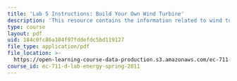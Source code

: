 ```yaml
---
title: 'Lab 5 Instructions: Build Your Own Wind Turbine'
description: 'This resource contains the information related to wind turbine. '
type: course
layout: pdf
uid: 184c0fc86a104f97fddefdc5bd119127
file_type: application/pdf
file_location: >-
  https://open-learning-course-data-production.s3.amazonaws.com/ec-711-d-lab-energy-spring-2011/184c0fc86a104f97fddefdc5bd119127_MITEC_711S11_lab5.pdf
course_id: ec-711-d-lab-energy-spring-2011
---
```

